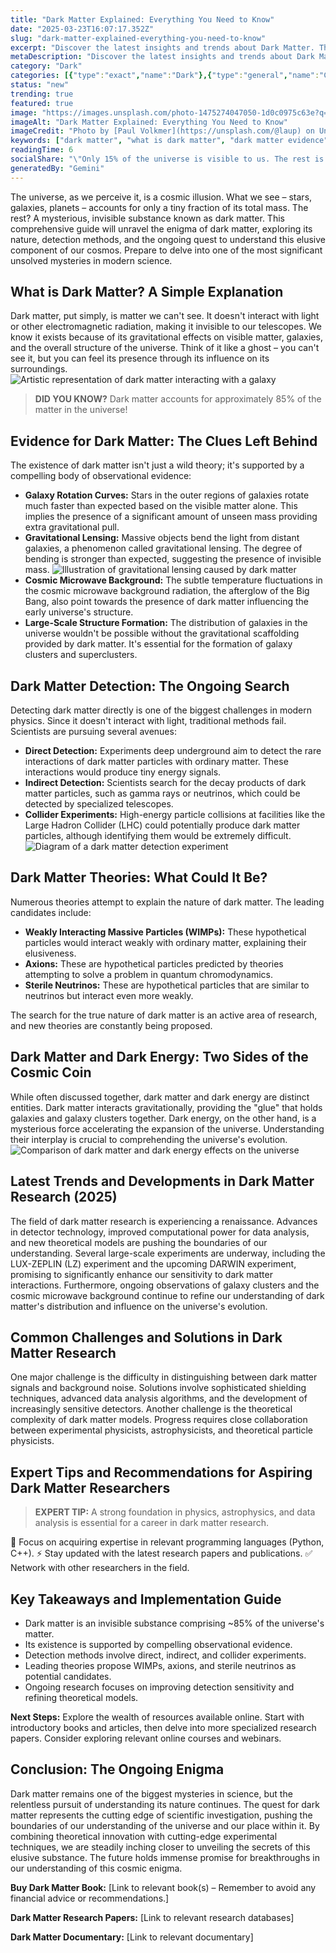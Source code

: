```yaml
---
title: "Dark Matter Explained: Everything You Need to Know"
date: "2025-03-23T16:07:17.352Z"
slug: "dark-matter-explained-everything-you-need-to-know"
excerpt: "Discover the latest insights and trends about Dark Matter. This comprehensive guide covers everything you need to know about Dark Matter in 2025."
metaDescription: "Discover the latest insights and trends about Dark Matter. This comprehensive guide covers everything you need to know about Dark Matter in 2025."
category: "Dark"
categories: [{"type":"exact","name":"Dark"},{"type":"general","name":"Cosmology"},{"type":"medium","name":"Astrophysics"},{"type":"specific","name":"Galaxy Rotation"},{"type":"niche","name":"Gravitational Lensing"}]
status: "new"
trending: true
featured: true
image: "https://images.unsplash.com/photo-1475274047050-1d0c0975c63e?q=85&w=1200&fit=max&fm=webp&auto=compress"
imageAlt: "Dark Matter Explained: Everything You Need to Know"
imageCredit: "Photo by [Paul Volkmer](https://unsplash.com/@laup) on Unsplash"
keywords: ["dark matter", "what is dark matter", "dark matter evidence", "dark matter detection", "dark matter theory", "dark matter explained simply", "buy dark matter book", "dark matter research papers", "dark matter and dark energy", "dark matter documentary"]
readingTime: 6
socialShare: "\"Only 15% of the universe is visible to us. The rest is dark matter – a silent, invisible force shaping the cosmos. What else are we missing?\""
generatedBy: "Gemini"
---
```




The universe, as we perceive it, is a cosmic illusion.  What we see – stars, galaxies, planets – accounts for only a tiny fraction of its total mass. The rest? A mysterious, invisible substance known as dark matter.  This comprehensive guide will unravel the enigma of dark matter, exploring its nature, detection methods, and the ongoing quest to understand this elusive component of our cosmos.  Prepare to delve into one of the most significant unsolved mysteries in modern science.

## What is Dark Matter?  A Simple Explanation

Dark matter, put simply, is matter we can't see. It doesn't interact with light or other electromagnetic radiation, making it invisible to our telescopes.  We know it exists because of its gravitational effects on visible matter, galaxies, and the overall structure of the universe.  Think of it like a ghost – you can't see it, but you can feel its presence through its influence on its surroundings. ![Artistic representation of dark matter interacting with a galaxy](https://images.unsplash.com/photo-1475274047050-1d0c0975c63e?q=85&w=1200&fit=max&fm=webp&auto=compress)

> **DID YOU KNOW?**  Dark matter accounts for approximately 85% of the matter in the universe!

## Evidence for Dark Matter: The Clues Left Behind

The existence of dark matter isn't just a wild theory; it's supported by a compelling body of observational evidence:

* **Galaxy Rotation Curves:**  Stars in the outer regions of galaxies rotate much faster than expected based on the visible matter alone.  This implies the presence of a significant amount of unseen mass providing extra gravitational pull.
* **Gravitational Lensing:**  Massive objects bend the light from distant galaxies, a phenomenon called gravitational lensing. The degree of bending is stronger than expected, suggesting the presence of invisible mass. ![Illustration of gravitational lensing caused by dark matter](https://images.unsplash.com/photo-1431440869543-efaf3388c585?q=85&w=1200&fit=max&fm=webp&auto=compress)
* **Cosmic Microwave Background:** The subtle temperature fluctuations in the cosmic microwave background radiation, the afterglow of the Big Bang, also point towards the presence of dark matter influencing the early universe's structure.
* **Large-Scale Structure Formation:** The distribution of galaxies in the universe wouldn't be possible without the gravitational scaffolding provided by dark matter. It's essential for the formation of galaxy clusters and superclusters.

## Dark Matter Detection: The Ongoing Search

Detecting dark matter directly is one of the biggest challenges in modern physics. Since it doesn't interact with light, traditional methods fail. Scientists are pursuing several avenues:

* **Direct Detection:**  Experiments deep underground aim to detect the rare interactions of dark matter particles with ordinary matter. These interactions would produce tiny energy signals.
* **Indirect Detection:**  Scientists search for the decay products of dark matter particles, such as gamma rays or neutrinos, which could be detected by specialized telescopes.
* **Collider Experiments:**  High-energy particle collisions at facilities like the Large Hadron Collider (LHC) could potentially produce dark matter particles, although identifying them would be extremely difficult. ![Diagram of a dark matter detection experiment](https://images.unsplash.com/photo-1492112007959-c35ae067c37b?q=85&w=1200&fit=max&fm=webp&auto=compress)

## Dark Matter Theories: What Could It Be?

Numerous theories attempt to explain the nature of dark matter.  The leading candidates include:

* **Weakly Interacting Massive Particles (WIMPs):**  These hypothetical particles would interact weakly with ordinary matter, explaining their elusiveness.
* **Axions:**  These are hypothetical particles predicted by theories attempting to solve a problem in quantum chromodynamics.
* **Sterile Neutrinos:**  These are hypothetical particles that are similar to neutrinos but interact even more weakly.

The search for the true nature of dark matter is an active area of research, and new theories are constantly being proposed.

## Dark Matter and Dark Energy: Two Sides of the Cosmic Coin

While often discussed together, dark matter and dark energy are distinct entities. Dark matter interacts gravitationally, providing the "glue" that holds galaxies and galaxy clusters together. Dark energy, on the other hand, is a mysterious force accelerating the expansion of the universe.  Understanding their interplay is crucial to comprehending the universe's evolution. ![Comparison of dark matter and dark energy effects on the universe](https://images.unsplash.com/photo-1631600077042-4e7bdefeca99?q=85&w=1200&fit=max&fm=webp&auto=compress)

## Latest Trends and Developments in Dark Matter Research (2025)

The field of dark matter research is experiencing a renaissance.  Advances in detector technology, improved computational power for data analysis, and new theoretical models are pushing the boundaries of our understanding.  Several large-scale experiments are underway, including the LUX-ZEPLIN (LZ) experiment and the upcoming DARWIN experiment, promising to significantly enhance our sensitivity to dark matter interactions.  Furthermore, ongoing observations of galaxy clusters and the cosmic microwave background continue to refine our understanding of dark matter's distribution and influence on the universe's evolution.

## Common Challenges and Solutions in Dark Matter Research

One major challenge is the difficulty in distinguishing between dark matter signals and background noise.  Solutions involve sophisticated shielding techniques, advanced data analysis algorithms, and the development of increasingly sensitive detectors.  Another challenge is the theoretical complexity of dark matter models.  Progress requires close collaboration between experimental physicists, astrophysicists, and theoretical particle physicists.

## Expert Tips and Recommendations for Aspiring Dark Matter Researchers

> **EXPERT TIP:**  A strong foundation in physics, astrophysics, and data analysis is essential for a career in dark matter research.

🔑 Focus on acquiring expertise in relevant programming languages (Python, C++).
⚡ Stay updated with the latest research papers and publications.
✅ Network with other researchers in the field.

## Key Takeaways and Implementation Guide

* Dark matter is an invisible substance comprising ~85% of the universe's matter.
* Its existence is supported by compelling observational evidence.
* Detection methods involve direct, indirect, and collider experiments.
* Leading theories propose WIMPs, axions, and sterile neutrinos as potential candidates.
* Ongoing research focuses on improving detection sensitivity and refining theoretical models.

**Next Steps:** Explore the wealth of resources available online.  Start with introductory books and articles, then delve into more specialized research papers. Consider exploring relevant online courses and webinars.

## Conclusion: The Ongoing Enigma

Dark matter remains one of the biggest mysteries in science, but the relentless pursuit of understanding its nature continues.  The quest for dark matter represents the cutting edge of scientific investigation, pushing the boundaries of our understanding of the universe and our place within it.  By combining theoretical innovation with cutting-edge experimental techniques, we are steadily inching closer to unveiling the secrets of this elusive substance.  The future holds immense promise for breakthroughs in our understanding of this cosmic enigma.

**Buy Dark Matter Book:** [Link to relevant book(s) –  Remember to avoid any financial advice or recommendations.]

**Dark Matter Research Papers:** [Link to relevant research databases]

**Dark Matter Documentary:** [Link to relevant documentary]

